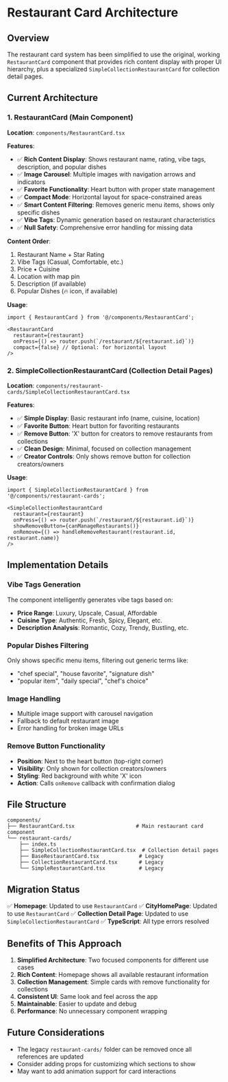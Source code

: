# Restaurant Card Architecture

## Overview

The restaurant card system has been simplified to use the original, working `RestaurantCard` component that provides rich content display with proper UI hierarchy, plus a specialized `SimpleCollectionRestaurantCard` for collection detail pages.

## Current Architecture

### 1. RestaurantCard (Main Component)
**Location**: `components/RestaurantCard.tsx`

**Features**:
- ✅ **Rich Content Display**: Shows restaurant name, rating, vibe tags, description, and popular dishes
- ✅ **Image Carousel**: Multiple images with navigation arrows and indicators
- ✅ **Favorite Functionality**: Heart button with proper state management
- ✅ **Compact Mode**: Horizontal layout for space-constrained areas
- ✅ **Smart Content Filtering**: Removes generic menu items, shows only specific dishes
- ✅ **Vibe Tags**: Dynamic generation based on restaurant characteristics
- ✅ **Null Safety**: Comprehensive error handling for missing data

**Content Order**:
1. Restaurant Name + Star Rating
2. Vibe Tags (Casual, Comfortable, etc.)
3. Price • Cuisine
4. Location with map pin
5. Description (if available)
6. Popular Dishes (🔥 icon, if available)

**Usage**:
```tsx
import { RestaurantCard } from '@/components/RestaurantCard';

<RestaurantCard
  restaurant={restaurant}
  onPress={() => router.push(`/restaurant/${restaurant.id}`)}
  compact={false} // Optional: for horizontal layout
/>
```

### 2. SimpleCollectionRestaurantCard (Collection Detail Pages)
**Location**: `components/restaurant-cards/SimpleCollectionRestaurantCard.tsx`

**Features**:
- ✅ **Simple Display**: Basic restaurant info (name, cuisine, location)
- ✅ **Favorite Button**: Heart button for favoriting restaurants
- ✅ **Remove Button**: 'X' button for creators to remove restaurants from collections
- ✅ **Clean Design**: Minimal, focused on collection management
- ✅ **Creator Controls**: Only shows remove button for collection creators/owners

**Usage**:
```tsx
import { SimpleCollectionRestaurantCard } from '@/components/restaurant-cards';

<SimpleCollectionRestaurantCard
  restaurant={restaurant}
  onPress={() => router.push(`/restaurant/${restaurant.id}`)}
  showRemoveButton={canManageRestaurants()}
  onRemove={() => handleRemoveRestaurant(restaurant.id, restaurant.name)}
/>
```

## Implementation Details

### Vibe Tags Generation
The component intelligently generates vibe tags based on:
- **Price Range**: Luxury, Upscale, Casual, Affordable
- **Cuisine Type**: Authentic, Fresh, Spicy, Elegant, etc.
- **Description Analysis**: Romantic, Cozy, Trendy, Bustling, etc.

### Popular Dishes Filtering
Only shows specific menu items, filtering out generic terms like:
- "chef special", "house favorite", "signature dish"
- "popular item", "daily special", "chef's choice"

### Image Handling
- Multiple image support with carousel navigation
- Fallback to default restaurant image
- Error handling for broken image URLs

### Remove Button Functionality
- **Position**: Next to the heart button (top-right corner)
- **Visibility**: Only shown for collection creators/owners
- **Styling**: Red background with white 'X' icon
- **Action**: Calls `onRemove` callback with confirmation dialog

## File Structure

```
components/
├── RestaurantCard.tsx                    # Main restaurant card component
└── restaurant-cards/
    ├── index.ts
    ├── SimpleCollectionRestaurantCard.tsx  # Collection detail pages
    ├── BaseRestaurantCard.tsx             # Legacy
    ├── CollectionRestaurantCard.tsx       # Legacy
    └── SimpleRestaurantCard.tsx           # Legacy
```

## Migration Status

✅ **Homepage**: Updated to use `RestaurantCard`
✅ **CityHomePage**: Updated to use `RestaurantCard`
✅ **Collection Detail Page**: Updated to use `SimpleCollectionRestaurantCard`
✅ **TypeScript**: All type errors resolved

## Benefits of This Approach

1. **Simplified Architecture**: Two focused components for different use cases
2. **Rich Content**: Homepage shows all available restaurant information
3. **Collection Management**: Simple cards with remove functionality for collections
4. **Consistent UI**: Same look and feel across the app
5. **Maintainable**: Easier to update and debug
6. **Performance**: No unnecessary component wrapping

## Future Considerations

- The legacy `restaurant-cards/` folder can be removed once all references are updated
- Consider adding props for customizing which sections to show
- May want to add animation support for card interactions

